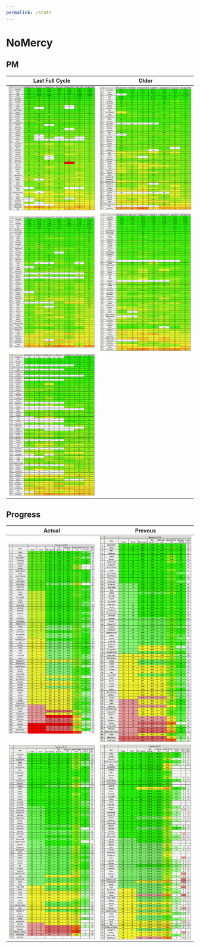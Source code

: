 ```yaml
---
permalink: /stats
---
```


# NoMercy

## PM

|             Last Full Cycle              |               Older                |
| :--------------------------------------: | :--------------------------------: |
| ![230410](converted/23_04_10.jpg) | ![](converted/23_02_28.jpg) |
|   ![aa](converted/23_01_16.jpg)   | ![](converted/22_12_05.jpg) |
| ![](converted/22_10_24_nm_pm.jpg) |                                    |

## Progress

|                   Actual                   |                  Prevous                   |
| :----------------------------------------: | :----------------------------------------: |
|   ![](converted/NoMercy_230522.jpg)   |   ![](converted/NoMercy_230401.jpg)   |
| ![](converted/NoMercy230125_full.jpg) | ![](converted/NoMercy221206_full.jpg) |
